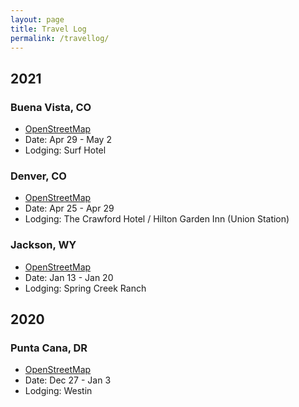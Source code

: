 ```yaml
---
layout: page
title: Travel Log
permalink: /travellog/
---
```


## 2021

### Buena Vista, CO

- [OpenStreetMap](https://www.openstreetmap.org/way/161510060)
- Date: Apr 29 - May 2
- Lodging: Surf Hotel

### Denver, CO

- [OpenStreetMap](https://www.openstreetmap.org/relation/253750)
- Date: Apr 25 - Apr 29
- Lodging: The Crawford Hotel / Hilton Garden Inn (Union Station)

### Jackson, WY

- [OpenStreetMap](https://www.openstreetmap.org/relation/252274)
- Date: Jan 13 - Jan 20
- Lodging: Spring Creek Ranch

## 2020

### Punta Cana, DR

- [OpenStreetMap](https://www.openstreetmap.org/way/675403679)
- Date: Dec 27 - Jan 3
- Lodging: Westin
